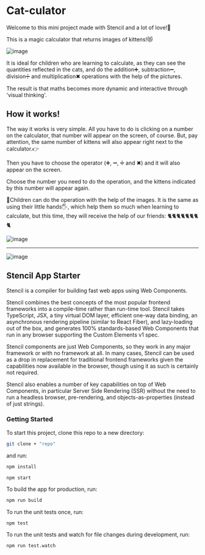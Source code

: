 # Cat-culator

Welcome to this mini project made with Stencil and a lot of love!💖

This is a magic calculator that returns images of kittens!😻

![image](https://user-images.githubusercontent.com/81922944/155948327-1075a3f6-3fc6-4682-bf4b-6b27e7200d41.png)


It is ideal for children who are learning to calculate, as they can see the quantities reflected in the cats, and do the addition➕, subtraction➖, division➗ and multiplication✖ operations with the help of the pictures. 

The result is that maths becomes more dynamic and interactive through 'visual thinking'.

## How it works!

The way it works is very simple. All you have to do is clicking on a number on the calculator, that number will appear on the screen, of course. 
But, pay attention, the same number of kittens will also appear right next to the calculator.👉

Then you have to choose the operator (➕, ➖, ➗ and ✖) and it will also appear on the screen. 

Choose the number you need to do the operation, and the kittens indicated by this number will appear again. 

👧Children can do the operation with the help of the images. It is the same as using their little hands🖐, which help them so much when learning to calculate, but this time, they will receive the help of our friends: 🐈🐈🐈🐈🐈🐈🐈🐈

![image](https://user-images.githubusercontent.com/81922944/155951887-3ec032f2-281a-429b-83d0-738cb4f59d03.png)

---

![image](https://user-images.githubusercontent.com/81922944/155952201-a74683a2-1bee-482d-9bfa-60ae8dab936b.png)



## Stencil App Starter

Stencil is a compiler for building fast web apps using Web Components.

Stencil combines the best concepts of the most popular frontend frameworks into a compile-time rather than run-time tool.  Stencil takes TypeScript, JSX, a tiny virtual DOM layer, efficient one-way data binding, an asynchronous rendering pipeline (similar to React Fiber), and lazy-loading out of the box, and generates 100% standards-based Web Components that run in any browser supporting the Custom Elements v1 spec.

Stencil components are just Web Components, so they work in any major framework or with no framework at all. In many cases, Stencil can be used as a drop in replacement for traditional frontend frameworks given the capabilities now available in the browser, though using it as such is certainly not required.

Stencil also enables a number of key capabilities on top of Web Components, in particular Server Side Rendering (SSR) without the need to run a headless browser, pre-rendering, and objects-as-properties (instead of just strings).

### Getting Started

To start this project, clone this repo to a new directory:

```bash
git clone + "repo"

```

and run:

```bash
npm install
```

```bash
npm start
```

To build the app for production, run:

```bash
npm run build
```

To run the unit tests once, run:

```
npm test
```

To run the unit tests and watch for file changes during development, run:

```
npm run test.watch
```
